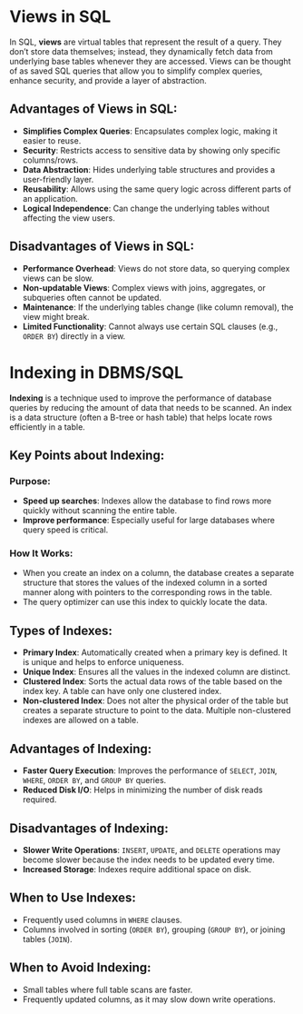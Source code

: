 
# Views in SQL

In SQL, **views** are virtual tables that represent the result of a query. They don’t store data themselves; instead, they dynamically fetch data from underlying base tables whenever they are accessed. Views can be thought of as saved SQL queries that allow you to simplify complex queries, enhance security, and provide a layer of abstraction.

## Advantages of Views in SQL:
- **Simplifies Complex Queries**: Encapsulates complex logic, making it easier to reuse.
- **Security**: Restricts access to sensitive data by showing only specific columns/rows.
- **Data Abstraction**: Hides underlying table structures and provides a user-friendly layer.
- **Reusability**: Allows using the same query logic across different parts of an application.
- **Logical Independence**: Can change the underlying tables without affecting the view users.

## Disadvantages of Views in SQL:
- **Performance Overhead**: Views do not store data, so querying complex views can be slow.
- **Non-updatable Views**: Complex views with joins, aggregates, or subqueries often cannot be updated.
- **Maintenance**: If the underlying tables change (like column removal), the view might break.
- **Limited Functionality**: Cannot always use certain SQL clauses (e.g., `ORDER BY`) directly in a view.

# Indexing in DBMS/SQL

**Indexing** is a technique used to improve the performance of database queries by reducing the amount of data that needs to be scanned. An index is a data structure (often a B-tree or hash table) that helps locate rows efficiently in a table.

## Key Points about Indexing:

### Purpose:
- **Speed up searches**: Indexes allow the database to find rows more quickly without scanning the entire table.
- **Improve performance**: Especially useful for large databases where query speed is critical.

### How It Works:
- When you create an index on a column, the database creates a separate structure that stores the values of the indexed column in a sorted manner along with pointers to the corresponding rows in the table.
- The query optimizer can use this index to quickly locate the data.

## Types of Indexes:
- **Primary Index**: Automatically created when a primary key is defined. It is unique and helps to enforce uniqueness.
- **Unique Index**: Ensures all the values in the indexed column are distinct.
- **Clustered Index**: Sorts the actual data rows of the table based on the index key. A table can have only one clustered index.
- **Non-clustered Index**: Does not alter the physical order of the table but creates a separate structure to point to the data. Multiple non-clustered indexes are allowed on a table.

## Advantages of Indexing:
- **Faster Query Execution**: Improves the performance of `SELECT`, `JOIN`, `WHERE`, `ORDER BY`, and `GROUP BY` queries.
- **Reduced Disk I/O**: Helps in minimizing the number of disk reads required.

## Disadvantages of Indexing:
- **Slower Write Operations**: `INSERT`, `UPDATE`, and `DELETE` operations may become slower because the index needs to be updated every time.
- **Increased Storage**: Indexes require additional space on disk.

## When to Use Indexes:
- Frequently used columns in `WHERE` clauses.
- Columns involved in sorting (`ORDER BY`), grouping (`GROUP BY`), or joining tables (`JOIN`).

## When to Avoid Indexing:
- Small tables where full table scans are faster.
- Frequently updated columns, as it may slow down write operations.
